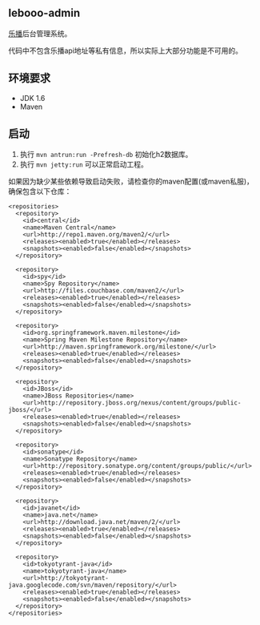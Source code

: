 ## lebooo-admin

[乐播](http://lebooo.com)后台管理系统。

代码中不包含乐播api地址等私有信息，所以实际上大部分功能是不可用的。

## 环境要求

- JDK 1.6
- Maven

## 启动

1. 执行 `mvn antrun:run -Prefresh-db` 初始化h2数据库。
2. 执行 `mvn jetty:run` 可以正常启动工程。

如果因为缺少某些依赖导致启动失败，请检查你的maven配置(或maven私服)，确保包含以下仓库：

    <repositories>
      <repository>
        <id>central</id>
        <name>Maven Central</name>
        <url>http://repo1.maven.org/maven2/</url>
        <releases><enabled>true</enabled></releases>
        <snapshots><enabled>false</enabled></snapshots>
      </repository>

      <repository>
        <id>spy</id>
        <name>Spy Repository</name>
        <url>http://files.couchbase.com/maven2/</url>
        <releases><enabled>true</enabled></releases>
        <snapshots><enabled>false</enabled></snapshots>
      </repository>

      <repository>
        <id>org.springframework.maven.milestone</id>
        <name>Spring Maven Milestone Repository</name>
        <url>http://maven.springframework.org/milestone/</url>
        <releases><enabled>true</enabled></releases>
        <snapshots><enabled>false</enabled></snapshots>
      </repository>

      <repository>
        <id>JBoss</id>
        <name>JBoss Repositories</name>
        <url>http://repository.jboss.org/nexus/content/groups/public-jboss/</url>
        <releases><enabled>true</enabled></releases>
        <snapshots><enabled>false</enabled></snapshots>
      </repository>

      <repository>
        <id>sonatype</id>
        <name>Sonatype Repository</name>
        <url>http://repository.sonatype.org/content/groups/public/</url>
        <releases><enabled>true</enabled></releases>
        <snapshots><enabled>false</enabled></snapshots>
      </repository>

      <repository>
        <id>javanet</id>
        <name>java.net</name>
        <url>http://download.java.net/maven/2/</url>
        <releases><enabled>true</enabled></releases>
        <snapshots><enabled>false</enabled></snapshots>
      </repository>

      <repository>
        <id>tokyotyrant-java</id>
        <name>tokyotyrant-java</name>
        <url>http://tokyotyrant-java.googlecode.com/svn/maven/repository/</url>
        <releases><enabled>true</enabled></releases>
        <snapshots><enabled>false</enabled></snapshots>
      </repository>
    </repositories>
